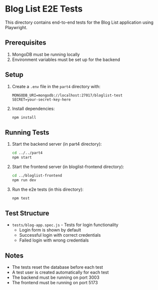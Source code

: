 # Blog List E2E Tests

This directory contains end-to-end tests for the Blog List application using Playwright.

## Prerequisites

1. MongoDB must be running locally
2. Environment variables must be set up for the backend

## Setup

1. Create a `.env` file in the `part4` directory with:
   ```
   MONGODB_URI=mongodb://localhost:27017/bloglist-test
   SECRET=your-secret-key-here
   ```

2. Install dependencies:
   ```bash
   npm install
   ```

## Running Tests

1. Start the backend server (in part4 directory):
   ```bash
   cd ../../part4
   npm start
   ```

2. Start the frontend server (in bloglist-frontend directory):
   ```bash
   cd ../bloglist-frontend
   npm run dev
   ```

3. Run the e2e tests (in this directory):
   ```bash
   npm test
   ```

## Test Structure

- `tests/blog-app.spec.js` - Tests for login functionality
  - Login form is shown by default
  - Successful login with correct credentials
  - Failed login with wrong credentials

## Notes

- The tests reset the database before each test
- A test user is created automatically for each test
- The backend must be running on port 3003
- The frontend must be running on port 5173
